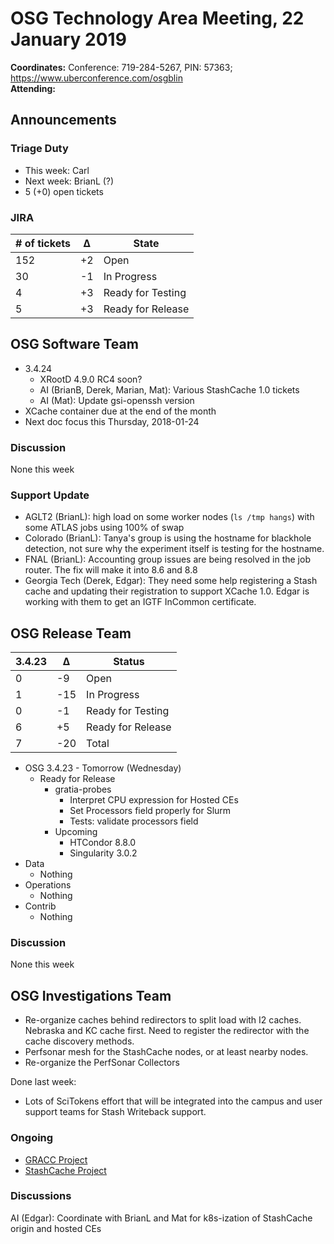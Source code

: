 # OSG Technology Area Meeting, 22 January 2019

**Coordinates:** Conference: 719-284-5267, PIN: 57363; <https://www.uberconference.com/osgblin>  
**Attending:**   


## Announcements


### Triage Duty

-   This week: Carl
-   Next week: BrianL (?)
-   5 (+0) open tickets


### JIRA

| # of tickets | &Delta; | State             |
|------------ |------- |----------------- |
| 152          | +2      | Open              |
| 30           | -1      | In Progress       |
| 4            | +3      | Ready for Testing |
| 5            | +3      | Ready for Release |


## OSG Software Team

-   3.4.24  
    -   XRootD 4.9.0 RC4 soon?
    -   AI (BrianB, Derek, Marian, Mat): Various StashCache 1.0 tickets
    -   AI (Mat): Update gsi-openssh version
-   XCache container due at the end of the month
-   Next doc focus this Thursday, 2018-01-24


### Discussion

None this week  


### Support Update

-   AGLT2 (BrianL): high load on some worker nodes (`ls /tmp hangs`) with some ATLAS jobs using 100% of swap
-   Colorado (BrianL): Tanya's group is using the hostname for blackhole detection, not sure why the experiment itself is testing for the hostname.
-   FNAL (BrianL): Accounting group issues are being resolved in the job router. The fix will make it into 8.6 and 8.8
-   Georgia Tech (Derek, Edgar): They need some help registering a Stash cache and updating their registration to support XCache 1.0. Edgar is working with them to get an IGTF InCommon certificate.


## OSG Release Team

| 3.4.23 | &Delta; | Status            |
|------ |------- |----------------- |
| 0      | -9      | Open              |
| 1      | -15     | In Progress       |
| 0      | -1      | Ready for Testing |
| 6      | +5      | Ready for Release |
| 7      | -20     | Total             |

-   OSG 3.4.23 - Tomorrow (Wednesday)
    -   Ready for Release  
        -   gratia-probes
            -   Interpret CPU expression for Hosted CEs
            -   Set Processors field properly for Slurm
            -   Tests: validate processors field
        -   Upcoming
            -   HTCondor 8.8.0
            -   Singularity 3.0.2
-   Data
    -   Nothing
-   Operations  
    -   Nothing
-   Contrib  
    -   Nothing


### Discussion

None this week


## OSG Investigations Team

-   Re-organize caches behind redirectors to split load with I2 caches. Nebraska and KC cache first. Need to register the redirector with the cache discovery methods.
-   Perfsonar mesh for the StashCache nodes, or at least nearby nodes.
-   Re-organize the PerfSonar Collectors

Done last week:  

-   Lots of SciTokens effort that will be integrated into the campus and user support teams for Stash Writeback support.


### Ongoing

-   [GRACC Project](https://opensciencegrid.atlassian.net/projects/GRACC)
-   [StashCache Project](http://opensciencegrid.org/docs/data/stashcache/overview/)


### Discussions

AI (Edgar): Coordinate with BrianL and Mat for k8s-ization of StashCache origin and hosted CEs
